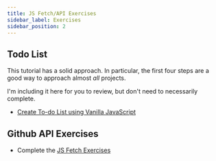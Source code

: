 ```yaml
---
title: JS Fetch/API Exercises
sidebar_label: Exercises
sidebar_position: 2
---
```


## Todo List

This tutorial has a solid approach. In particular, the first four steps are a good way to approach almost _all_ projects.

I'm including it here for you to review, but don't need to necessarily complete.

- [Create To-do List using Vanilla JavaScript](https://dev.to/karandeveloper/creating-todo-list-using-vanilla-javascript-2l7l)

## Github API Exercises

- Complete the [JS Fetch Exercises](/docs/exercises/js-fetch-practice/)
